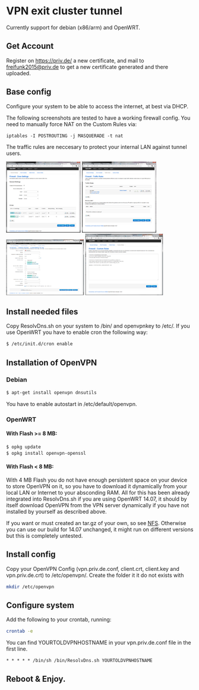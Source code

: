 # VPN exit cluster tunnel

Currently support for debian (x86/arm) and OpenWRT.

## Get Account

Register on https://priv.de/ a new certificate, and mail to freifunk2015@priv.de to get a new certificate generated and there uploaded.

## Base config

Configure your system to be able to access the internet, at best via DHCP.

The following screenshots are tested to have a working firewall config. You need to manually force NAT on the Custom Rules via:

```
iptables -I POSTROUTING -j MASQUERADE -t nat
```

The traffic rules are neccesary to protect your internal LAN against tunnel users.
  
<img src="screenshots/screenshot1.png" width="200" height="191">
<img src="screenshots/screenshot2.png" width="200" height="191">
<img src="screenshots/screenshot3.png" width="209" height="150">
<img src="screenshots/screenshot4.png" width="209" height="165">

## Install needed files

Copy ResolvDns.sh on your system to /bin/ and openvpnkey to /etc/. If you use OpenWRT you have to enable cron the following way:

```sh
$ /etc/init.d/cron enable
```

## Installation of OpenVPN

### Debian

```sh
$ apt-get install openvpn dnsutils
```

You have to enable autostart in /etc/default/openvpn.

### OpenWRT

#### With Flash >= 8 MB:

```sh
$ opkg update
$ opkg install openvpn-openssl
```

#### With Flash < 8 MB:

With 4 MB Flash you do not have enough persistent space on your device to store OpenVPN on it, so you have to download it dynamically from your local LAN or Internet to your absconding RAM. All for this has been already integrated into ResolvDns.sh if you are using OpenWRT 14.07, it should by itself download OpenVPN from the VPN server dynamically if you have not installed by yourself as described above.

If you want or must created an tar.gz of your own, so see <a href="README.nfs.md">NFS</a>. Otherwise you can use our build for 14.07 unchanged, it might run on different versions but this is completely untested.

## Install config

Copy your OpenVPN Config (vpn.priv.de.conf, client.crt, client.key and vpn.priv.de.crt) to /etc/openvpn/. Create the folder it it do not exists with 

```sh
mkdir /etc/openvpn
```

## Configure system

Add the following to your crontab, running:

```sh
crontab -e
```

You can find YOURTOLDVPNHOSTNAME in your vpn.priv.de.conf file in the first line.

```
* * * * * /bin/sh /bin/ResolvDns.sh YOURTOLDVPNHOSTNAME
```

## Reboot & Enjoy.

